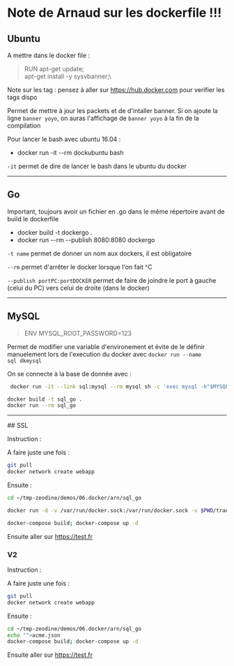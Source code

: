 Note de Arnaud sur les dockerfile !!!
===================================

## Ubuntu

A mettre dans le docker file : 

>RUN apt-get update;\
apt-get install -y sysvbanner;\

Note sur les tag : pensez à aller sur https://hub.docker.com pour verifier les tags dispo 

Permet de mettre à jour les packets et de d'intaller banner.
Si on ajoute la ligne <code>banner yoyo</code>, on auras l'affichage de <code>banner yoyo</code> à la fin de la compilation

Pour lancer le bash avec ubuntu 16.04 :

* docker run -it --rm dockubuntu bash

<code>-it</code> permet de dire de lancer le bash dans le ubuntu du docker

------------------------------------
## Go
Important, toujours avoir un fichier en .go dans le même répertoire avant de build le dockerfile 

* docker build -t dockergo  .
* docker run --rm --publish 8080:8080 dockergo

<code>-t name</code> permet de donner un nom aux dockers, il est obligatoire

<code>--rm</code> permet d'arrêter le docker lorsque l'on fait ^C

<code>--publish portPC:portDOCKER</code> permet de faire de joindre le port à gauche (celui du PC) vers celui de droite (dans le docker)

----------------------------------------

## MySQL

>ENV MYSQL_ROOT_PASSWORD=123

Permet de modifier une variable d'environement et évite de le définir manuelement lors de l'execution du docker avec <code>docker run --name sql dkmysql</code>

On se connecte à la base de donnée avec :
```bash 
 docker run -it --link sql:mysql --rm mysql sh -c 'exec mysql -h"$MYSQL_PORT_3306_TCP_ADDR" -P"$MYSQL_PORT_3306_TCP_PORT" -uroot -p"$MYSQL_ENV_MYSQL_ROOT_PASSWORD"'</code>
```

```bash
docker build -t sql_go .
docker run --rm sql_go
```

----------------------------------------

## SSL

Instruction :

A faire juste une fois :

```bash 
git pull
docker network create webapp
```
Ensuite :
```bash 
cd ~/tmp-zeodine/demos/06.docker/arn/sql_go

docker run -d -v /var/run/docker.sock:/var/run/docker.sock -v $PWD/traefik.toml:/traefik.toml -v $PWD/acme.json:/acme.json -p 80:80 -p 443:443 -l traefik.frontend.rule=Host:monitor.example.com -l traefik.port=8080 --network webapp --name traefik traefik:1.3.6-alpine --docker

docker-compose build; docker-compose up -d
```

Ensuite aller sur https://test.fr

### V2

Instruction :

A faire juste une fois :

```bash 
git pull
docker network create webapp
```
Ensuite :
```bash 
cd ~/tmp-zeodine/demos/06.docker/arn/sql_go
echo "">acme.json
docker-compose build; docker-compose up -d
```

Ensuite aller sur https://test.fr
